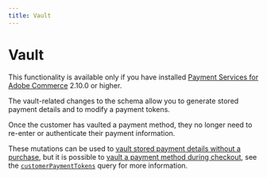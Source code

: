 ```yaml
---
title: Vault
---
```


# Vault

<InlineAlert variant="info" slots="text" />

This functionality is available only if you have installed [Payment Services for Adobe Commerce](https://commercemarketplace.adobe.com/magento-payment-services.html) 2.10.0 or higher.

The vault-related changes to the schema allow you to generate stored payment details and to modify a payment tokens.

Once the customer has vaulted a payment method, they no longer need to re-enter or authenticate their payment information.

These mutations can be used to [vault stored payment details without a purchase](https://experienceleague.adobe.com/en/docs/commerce-merchant-services/payment-services/payments-checkout/vaulting#vaulting-without-purchase), but it is possible to [vault a payment method during checkout](../../payment-services/vault.md), see the [`customerPaymentTokens`](../checkout/queries/customer-payment-tokens.md) query for more information.

